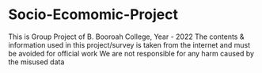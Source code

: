 # Socio-Ecomomic-Project

This is Group Project of B. Booroah College, Year - 2022
The contents & information used in this project/survey is taken from the internet and must be avoided for official work
We are not responsible for any harm caused by the misused data
